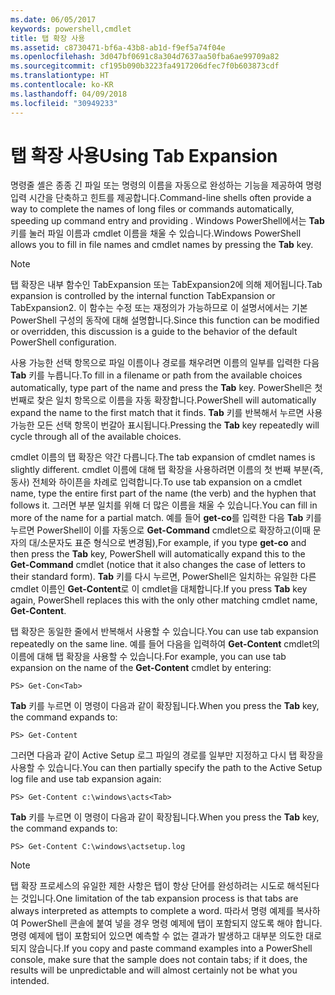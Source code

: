 ```yaml
---
ms.date: 06/05/2017
keywords: powershell,cmdlet
title: 탭 확장 사용
ms.assetid: c8730471-bf6a-43b8-ab1d-f9ef5a74f04e
ms.openlocfilehash: 3d047bf0691c8a304d7637aa50fba6ae99709a82
ms.sourcegitcommit: cf195b090b3223fa4917206dfec7f0b603873cdf
ms.translationtype: HT
ms.contentlocale: ko-KR
ms.lasthandoff: 04/09/2018
ms.locfileid: "30949233"
---
```

# <a name="using-tab-expansion"></a><span data-ttu-id="481a3-103">탭 확장 사용</span><span class="sxs-lookup"><span data-stu-id="481a3-103">Using Tab Expansion</span></span>

<span data-ttu-id="481a3-104">명령줄 셸은 종종 긴 파일 또는 명령의 이름을 자동으로 완성하는 기능을 제공하여 명령 입력 시간을 단축하고 힌트를 제공합니다.</span><span class="sxs-lookup"><span data-stu-id="481a3-104">Command-line shells often provide a way to complete the names of long files or commands automatically, speeding up command entry and providing .</span></span> <span data-ttu-id="481a3-105">Windows PowerShell에서는 **Tab** 키를 눌러 파일 이름과 cmdlet 이름을 채울 수 있습니다.</span><span class="sxs-lookup"><span data-stu-id="481a3-105">Windows PowerShell allows you to fill in file names and cmdlet names by pressing the **Tab** key.</span></span>

> [!NOTE]
> <span data-ttu-id="481a3-106">탭 확장은 내부 함수인 TabExpansion 또는 TabExpansion2에 의해 제어됩니다.</span><span class="sxs-lookup"><span data-stu-id="481a3-106">Tab expansion is controlled by the internal function TabExpansion or TabExpansion2.</span></span> <span data-ttu-id="481a3-107">이 함수는 수정 또는 재정의가 가능하므로 이 설명서에서는 기본 PowerShell 구성의 동작에 대해 설명합니다.</span><span class="sxs-lookup"><span data-stu-id="481a3-107">Since this function can be modified or overridden, this discussion is a guide to the behavior of the default PowerShell configuration.</span></span>

<span data-ttu-id="481a3-108">사용 가능한 선택 항목으로 파일 이름이나 경로를 채우려면 이름의 일부를 입력한 다음 **Tab** 키를 누릅니다.</span><span class="sxs-lookup"><span data-stu-id="481a3-108">To fill in a filename or path from the available choices automatically, type part of the name and press the **Tab** key.</span></span> <span data-ttu-id="481a3-109">PowerShell은 첫 번째로 찾은 일치 항목으로 이름을 자동 확장합니다.</span><span class="sxs-lookup"><span data-stu-id="481a3-109">PowerShell will automatically expand the name to the first match that it finds.</span></span> <span data-ttu-id="481a3-110">**Tab** 키를 반복해서 누르면 사용 가능한 모든 선택 항목이 번갈아 표시됩니다.</span><span class="sxs-lookup"><span data-stu-id="481a3-110">Pressing the **Tab** key repeatedly will cycle through all of the available choices.</span></span>

<span data-ttu-id="481a3-111">cmdlet 이름의 탭 확장은 약간 다릅니다.</span><span class="sxs-lookup"><span data-stu-id="481a3-111">The tab expansion of cmdlet names is slightly different.</span></span> <span data-ttu-id="481a3-112">cmdlet 이름에 대해 탭 확장을 사용하려면 이름의 첫 번째 부분(즉, 동사) 전체와 하이픈을 차례로 입력합니다.</span><span class="sxs-lookup"><span data-stu-id="481a3-112">To use tab expansion on a cmdlet name, type the entire first part of the name (the verb) and the hyphen that follows it.</span></span> <span data-ttu-id="481a3-113">그러면 부분 일치를 위해 더 많은 이름을 채울 수 있습니다.</span><span class="sxs-lookup"><span data-stu-id="481a3-113">You can fill in more of the name for a partial match.</span></span> <span data-ttu-id="481a3-114">예를 들어 **get-co**를 입력한 다음 **Tab** 키를 누르면 PowerShell이 이를 자동으로 **Get-Command** cmdlet으로 확장하고(이때 문자의 대/소문자도 표준 형식으로 변경됨),</span><span class="sxs-lookup"><span data-stu-id="481a3-114">For example, if you type **get-co** and then press the **Tab** key, PowerShell will automatically expand this to the **Get-Command** cmdlet (notice that it also changes the case of letters to their standard form).</span></span> <span data-ttu-id="481a3-115">**Tab** 키를 다시 누르면, PowerShell은 일치하는 유일한 다른 cmdlet 이름인 **Get-Content**로 이 cmdlet을 대체합니다.</span><span class="sxs-lookup"><span data-stu-id="481a3-115">If you press **Tab** key again, PowerShell replaces this with the only other matching cmdlet name, **Get-Content**.</span></span>

<span data-ttu-id="481a3-116">탭 확장은 동일한 줄에서 반복해서 사용할 수 있습니다.</span><span class="sxs-lookup"><span data-stu-id="481a3-116">You can use tab expansion repeatedly on the same line.</span></span> <span data-ttu-id="481a3-117">예를 들어 다음을 입력하여 **Get-Content** cmdlet의 이름에 대해 탭 확장을 사용할 수 있습니다.</span><span class="sxs-lookup"><span data-stu-id="481a3-117">For example, you can use tab expansion on the name of the **Get-Content** cmdlet by entering:</span></span>

```
PS> Get-Con<Tab>
```

<span data-ttu-id="481a3-118">**Tab** 키를 누르면 이 명령이 다음과 같이 확장됩니다.</span><span class="sxs-lookup"><span data-stu-id="481a3-118">When you press the **Tab** key, the command expands to:</span></span>

```
PS> Get-Content
```

<span data-ttu-id="481a3-119">그러면 다음과 같이 Active Setup 로그 파일의 경로를 일부만 지정하고 다시 탭 확장을 사용할 수 있습니다.</span><span class="sxs-lookup"><span data-stu-id="481a3-119">You can then partially specify the path to the Active Setup log file and use tab expansion again:</span></span>

```
PS> Get-Content c:\windows\acts<Tab>
```

<span data-ttu-id="481a3-120">**Tab** 키를 누르면 이 명령이 다음과 같이 확장됩니다.</span><span class="sxs-lookup"><span data-stu-id="481a3-120">When you press the **Tab** key, the command expands to:</span></span>

```
PS> Get-Content C:\windows\actsetup.log
```

> [!NOTE]
> <span data-ttu-id="481a3-121">탭 확장 프로세스의 유일한 제한 사항은 탭이 항상 단어를 완성하려는 시도로 해석된다는 것입니다.</span><span class="sxs-lookup"><span data-stu-id="481a3-121">One limitation of the tab expansion process is that tabs are always interpreted as attempts to complete a word.</span></span> <span data-ttu-id="481a3-122">따라서 명령 예제를 복사하여 PowerShell 콘솔에 붙여 넣을 경우 명령 예제에 탭이 포함되지 않도록 해야 합니다. 명령 예제에 탭이 포함되어 있으면 예측할 수 없는 결과가 발생하고 대부분 의도한 대로 되지 않습니다.</span><span class="sxs-lookup"><span data-stu-id="481a3-122">If you copy and paste command examples into a PowerShell console, make sure that the sample does not contain tabs; if it does, the results will be unpredictable and will almost certainly not be what you intended.</span></span>